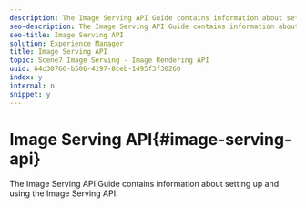 ```yaml
---
description: The Image Serving API Guide contains information about setting up and using the Image Serving API.
seo-description: The Image Serving API Guide contains information about setting up and using the Image Serving API.
seo-title: Image Serving API
solution: Experience Manager
title: Image Serving API
topic: Scene7 Image Serving - Image Rendering API
uuid: 64c30766-b506-4197-8ceb-1495f3f30260
index: y
internal: n
snippet: y
---
```


# Image Serving API{#image-serving-api}

The Image Serving API Guide contains information about setting up and using the Image Serving API.

